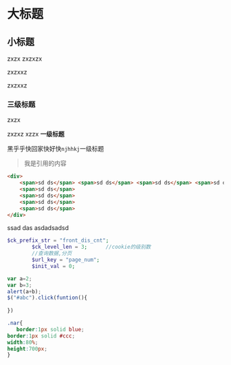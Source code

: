 # 大标题

## 小标题
zxzx
zxzxzx

zxzxxz

zxzxxz

### 三级标题

zxzx

zxzxz
xzzx
**一级标题**

黑乎乎快回家快好快`njhhkj`一级标题
>我是引用的内容


```html
<div>
    <span>sd ds</span> <span>sd ds</span> <span>sd ds</span> <span>sd ds</span> <span>sd ds<span> <span>sd ds</span> <span>sd ds</span> <span>sd ds</span> <span>sd ds</span> <span>sd ds</span> <span>sd ds</span> <span>sd ds</span> <span>sd ds</span> <span>sd ds</span> <span>sd ds</span> <span>sd ds</span> <span>sd ds</span> <span>sd ds</span>  
    <span>sd ds</span> 
    <span>sd ds</span> 
    <span>sd ds</span> 
    <span>sd ds</span> 
</div>
```
ssad das asdadsadsd
```php
$ck_prefix_str = "front_dis_cnt";
        $ck_level_len = 3;      //cookie的级别数
        //查询数据,分页
        $url_key = "page_num";
        $init_val = 0;
```
```javascript
var a=2;
var b=3;
alert(a+b);
$("#abc").click(funtion(){
    
})
```

```css
.nar{
   border:1px solid blue;
border:1px solid #ccc;
width:80%;
height:700px;
}
```

